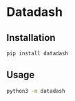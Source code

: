 # Datadash

## Installation

```bash
pip install datadash
```

## Usage

```bash
python3 -m datadash
```
